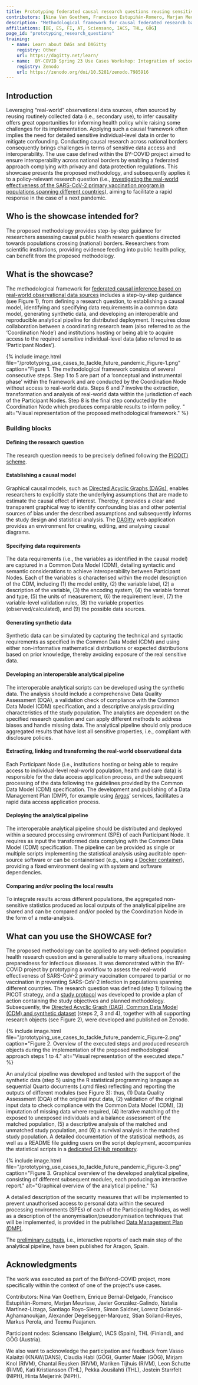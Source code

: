 ```yaml
---
title: Prototyping federated causal research questions reusing sensitive health data
contributors: [Nina Van Goethem, Francisco Estupiñán-Romero, Marjan Meurisse, Enrique Bernal-Delgado] 
description: "Methodological framework for causal federated research based on real-world observational data sources across national borders"
affiliations: [BE, ES, FI, AT, Sciensano, IACS, THL, GÖG]
page_id: "prototyping_research_questions"
training:
  - name: Learn about DAGs and DAGitty
    registry: Other
    url: https://dagitty.net/learn/
  - name:  BY-COVID Spring 23 Use Cases Workshop: Integration of socioeconomic data in observational studies on vaccine effectiveness
    registry: Zenodo
    url: https://zenodo.org/doi/10.5281/zenodo.7985916 
---
```


## Introduction 

Leveraging “real-world” observational data sources, often sourced by reusing routinely collected data (i.e., secondary use), to infer causality offers great opportunities for informing health policy while raising some challenges for its implementation. Applying such  a causal framework often implies the need for detailed sensitive individual-level data in order to mitigate confounding. Conducting causal research across national borders consequently brings challenges in terms of sensitive data access and interoperability.
The use case defined within the BY-COVID project aimed to ensure interoperability across national borders by enabling a federated approach complying with privacy and data protection regulations. This showcase presents the proposed methodology, and subsequently applies it to a policy-relevant research question (i.e., [investigating the real-world effectiveness of the SARS-CoV-2 primary vaccination program in populations spanning different countries](https://zenodo.org/doi/10.5281/zenodo.7551181)), aiming to facilitate a rapid response in the case of a next pandemic.

## Who is the showcase intended for?

The proposed methodology provides step-by-step guidance for researchers assessing causal public health research questions directed towards populations crossing (national) borders. Researchers from scientific institutions, providing evidence feeding into public health policy, can benefit from the proposed methodology. 


## What is the showcase?

The methodological framework for [federated causal inference based on real-world observational data sources](https://doi.org/10.1186/s12874-023-02068-3) includes a step-by-step guidance (see Figure 1), from defining a research question, to establishing a causal model, identifying and specifying data requirements in a common data model, generating synthetic data, and developing an interoperable and reproducible analytical pipeline for distributed deployment. It requires close collaboration between a coordinating research team (also referred to as the ‘Coordination Node’) and institutions hosting or being able to acquire access to the required sensitive individual-level data (also referred to as ‘Participant Nodes’).

{% include image.html file="/prototyping_use_cases_to_tackle_future_pandemic_Figure-1.png" caption="Figure 1. The methodological framework consists of several consecutive steps. Step 1 to 5 are part of a ‘conceptual and instrumental phase’ within the framework and are conducted by the Coordination Node without access to real-world data. Steps 6 and 7 involve the extraction, transformation and analysis of real-world data within the jurisdiction of each of the Participant Nodes. Step 8 is the final step conducted by the Coordination Node which produces comparable results to inform policy. " alt="Visual representation of the proposed methodological framework." %}

### Building blocks

#### Defining the research question
The research question needs to be precisely defined following the [PICO(T) scheme](https://en.wikipedia.org/wiki/PICO_process). 

#### Establishing a causal model
Graphical causal models, such as [Directed Acyclic Graphs (DAGs)](https://doi.org/10.1016/j.jclinepi.2021.08.001), enables researchers to explicitly state the underlying assumptions that are made to estimate the causal effect of interest. Thereby, it provides a clear and transparent graphical way to identify confounding bias and other potential sources of bias under the described assumptions and subsequently informs the study design and statistical analysis. The [DAGitty](https://www.dagitty.net/) web application provides an environment for creating, editing, and analysing causal diagrams.

#### Specifying data requirements
The data requirements (i.e., the variables as identified in the causal model) are captured in a Common Data Model (CDM), detailing syntactic and semantic considerations to achieve interoperability between Participant Nodes. Each of the variables is characterised  within the model description of the CDM, including (1) the model entity, (2) the variable label, (2) a description of the variable, (3) the encoding system, (4) the variable format and type, (5) the units of measurement, (6) the requirement level, (7) the variable-level validation rules, (8) the variable properties (observed/calculated), and (9) the possible data sources. 

#### Generating synthetic data
Synthetic data can be simulated by capturing the technical and syntactic requirements as specified in the Common Data Model (CDM) and using either non-informative mathematical distributions or expected distributions based on prior knowledge, thereby avoiding exposure of the real sensitive data.

#### Developing an interoperable analytical pipeline
The interoperable analytical scripts can be developed using the synthetic data. The analysis should include a comprehensive Data Quality Assessment (DQA), a validation check of compliance with the Common Data Model (CDM) specification, and a descriptive analysis providing characteristics of the study population. The analytics are dependent on the specified research question and can apply different methods to address biases and handle missing data. The analytical pipeline should only produce aggregated results that have lost all sensitive properties, i.e., compliant with disclosure policies.

#### Extracting, linking and transforming the real-world observational data
Each Participant Node (i.e., institutions hosting or being able to require access to individual-level real-world population, health and care data) is responsible for the data access application process, and the subsequent processing of the data following the guidelines provided by the Common Data Model (CDM) specification. The development and publishing of a Data Management Plan (DMP), for example using [Argos](https://argos.openaire.eu/splash/index.html)’ services, facilitates a rapid data access application process.

#### Deploying the analytical pipeline
The interoperable analytical pipeline should be distributed and deployed within a secured processing environment (SPE) of each Participant Node. It requires as input the transformed data complying with the Common Data Model (CDM) specification. The pipeline can be provided as single or multiple scripts implementing the statistical analysis using auditable open-source software or can be containerised (e.g., using a [Docker container](https://polaris.imag.fr/arnaud.legrand/research/readings/acm_sigops_si_rsea/p71-boettiger.pdf)), providing a fixed environment dealing with system and software dependencies.

#### Comparing and/or pooling the local results
To integrate results across different populations, the aggregated non-sensitive statistics produced as local outputs of the analytical pipeline are shared and can be compared and/or pooled by the Coordination Node in the form of a meta-analysis. 


## What can you use the SHOWCASE for?
 
The proposed methodology can be applied to any well-defined population health research question and is generalisable to many situations, increasing preparedness for infectious diseases. It was demonstrated within the BY-COVID project by prototyping a workflow to assess the real-world effectiveness of SARS-CoV-2 primary vaccination compared to partial or no vaccination in preventing SARS-CoV-2 infection in populations spanning different countries.
The research question was defined (step 1) following the PICOT strategy, and a [study protocol](https://zenodo.org/doi/10.5281/zenodo.7551181) was developed to provide a plan of action containing the study objectives and planned methodology. Subsequently, the [Directed Acyclic Graph (DAG), Common Data Model (CDM) and synthetic dataset](https://doi.org/10.5281/zenodo.7572373) (steps 2, 3 and 4), together with all supporting research objects (see Figure 2), were developed and published on Zenodo. 

{% include image.html file="/prototyping_use_cases_to_tackle_future_pandemic_Figure-2.png" caption="Figure 2. Overview of the executed steps and produced research objects during the implementation of the proposed methodological approach steps 1 to 4." alt="Visual representation of the executed steps." %}

An analytical pipeline was developed and tested with the support of the synthetic data (step 5) using the R statistical programming language as sequential Quarto documents (.qmd files) reflecting and reporting the outputs of different modules (see Figure 3): thus, (1) Data Quality Assessment (DQA) of the original input data, (2) validation of the original input data to check compliance with the Common Data Model (CDM), (3) imputation of missing data where required, (4) iterative matching of the exposed to unexposed individuals and a balance assessment of the matched population, (5) a descriptive analysis of the matched and unmatched study population, and (6) a survival analysis in the matched study population. A detailed documentation of the statistical methods, as well as a README file guiding users on the script deployment, accompanies the statistical scripts in a [dedicated GitHub repository](https://github.com/by-covid/BY-COVID_WP5_T5.2_baseline-use-case).  

{% include image.html file="/prototyping_use_cases_to_tackle_future_pandemic_Figure-3.png" caption="Figure 3. Graphical overview of the developed analytical pipeline, consisting of different subsequent modules, each producing an interactive report." alt="Graphical overview of the analytical pipeline." %}

A detailed description of the security measures that will be implemented to prevent unauthorised access to personal data within the secured processing environments (SPEs) of each of the Participating Nodes, as well as a description of the anonymisation/pseudonymisation techniques that will be implemented, is provided in the published [Data Management Plan (DMP)](https://zenodo.org/doi/10.5281/zenodo.7625783).

The [preliminary outputs](https://zenodo.org/doi/10.5281/zenodo.7871533), i.e., interactive reports of each main step of the analytical pipeline, have been published for Aragon, Spain. 

<!---Information about affiliations below will be added to the affiliations.yaml . Further instructions can be found at https://www.infectious-diseases-toolkit.org/contribute/editorial-board-guide#adding-an-institution-infrastructure-project-or-funder  --->


## Acknowledgments

The work was executed as part of the BeYond-COVID project, more specifically within the context of one of the project's use cases.

Contributors: Nina Van Goethem, Enrique Bernal-Delgado, Francisco Estupiñán-Romero, Marjan Meurisse, Javier González-Galindo, Natalia Martínez-Lizaga, Santiago Royo-Sierra, Simon Saldner, Lorenz Dolanski-Aghamanoukjan, Alexander Degelsegger-Marquez, Stian Soiland-Reyes, Markus Perola, and Teemu Paajanen.

Participant nodes: Sciensano (Belgium), IACS (Spain), THL (Finland), and GÖG (Austria).


We also want to acknowledge the participation and feedback from Vasso Kalaitzi (KNAW/DANS), Claudia Habl (GÖG), Gunter Maier (GÖG), Mirjam Knol (RIVM), Chantal Reusken (RIVM), Mariken Tijhuis (RIVM), Leon Schutte (RIVM), Kati Kristiansson (THL), Pekka Jousilahti (THL), Jostein Starrfelt (NIPH), Hinta Meijerink (NIPH).


<!-- Describe how the showcase is funded or supported. -->
